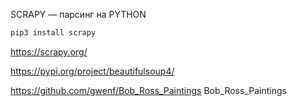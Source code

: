 SCRAPY — парсинг на PYTHON

```bash
pip3 install scrapy
```

https://scrapy.org/

https://pypi.org/project/beautifulsoup4/

https://github.com/gwenf/Bob_Ross_Paintings   Bob_Ross_Paintings